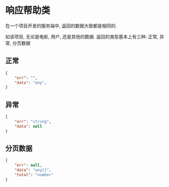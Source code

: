 # 响应帮助类

在一个项目开发的服务端中, 返回的数据大致都是相同的.

如该项目, 无论是电影, 用户, 还是其他的数据. 返回的类型基本上有三种: 正常, 异常, 分页数据

## 正常

```json
{
    "err": "",
    "data": "any",
}
```

## 异常

```json
{
    "err": "string",
    "data": null
}
```

## 分页数据

```json
{
    "err": null,
    "data": "any[]",
    "total": "number"
}
```